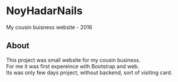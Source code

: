 # NoyHadarNails
My cousin buisness website - 2016
## About
This project was small website for my cousin business.<br />
For me it was first expereince with Bootstrap and web.<br />
Its was only few days project, without backend, sort of visiting card.<br />
